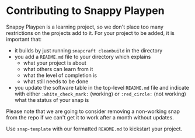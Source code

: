# Contributing to Snappy Playpen

Snappy Playpen is a learning project, so we don't place too many restrictions
on the projects add to it. For your project to be added, it is important that:

 - it builds by just running `snapcraft cleanbuild` in the directory
 - you add a `README.md` file to your directory which explains
   - what your project is about
   - what others can learn from it
   - what the level of completion is
   - what still needs to be done
 - you update the software table in the top-level `README.md` file and
   indicate with either `:white_check_mark:` (working) or `:red_circle:` (not
   working) what the status of your snap is

Please note that we are going to consider removing a non-working snap from the
repo if we can't get it to work after a month without updates.

Use `snap-template` with our formatted `README.md` to kickstart your project.

